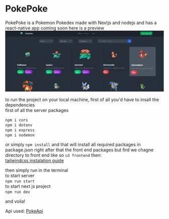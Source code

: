 # PokePoke
PokePoke is a Pokemon Pokedex made with Nextjs and nodejs and has a react-native app coming soon
here is a preview   
![Site Preview](https://github.com/AbderraoufBouarrata/PokePoke/blob/main/preview.png)

to run the project on your local machine, first of all you'd have to insall the dependencies   
first of all the server packages   
```
npm i cors
npm i dotenv
npm i express
npm i nodemon
```
or simply `npm install` and that will install all required packages in package.json
right after that the front end packages but fird we chagne directory to front end like so `cd frontend` then:   
[tailwindcss instalation guide](https://tailwindcss.com/docs/guides/nextjs)   

then simply run in the terminal   
to start server\
`npm run start`\
to start next js project \
`npm run dev`

and voila!

Api used: [PokeApi](https://pokeapi.co/)
